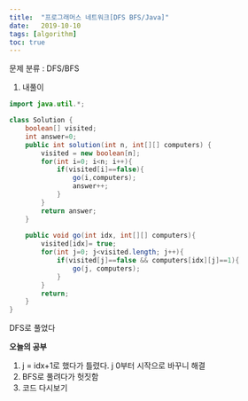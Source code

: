 ```yaml
---
title:  "프로그래머스 네트워크[DFS BFS/Java]"
date:   2019-10-10
tags: [algorithm]
toc: true 
---
```


문제 분류 : DFS/BFS



1. 내풀이

```java
import java.util.*;

class Solution {
    boolean[] visited;
    int answer=0;
    public int solution(int n, int[][] computers) {
        visited = new boolean[n];
        for(int i=0; i<n; i++){
            if(visited[i]==false){
                go(i,computers);
                answer++;
            }
        }        
        return answer;
    }
    
    public void go(int idx, int[][] computers){
        visited[idx]= true;
        for(int j=0; j<visited.length; j++){
            if(visited[j]==false && computers[idx][j]==1){
                go(j, computers);
            }
        }
        return;
    }
}

```

DFS로 풀었다





**오늘의 공부**

1. j = idx+1로 했다가 틀렸다. j 0부터 시작으로 바꾸니 해결
2. BFS로 풀려다가 헛짓함
3. 코드 다시보기